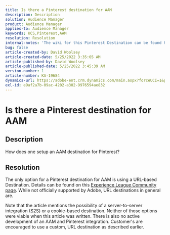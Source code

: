 ```yaml
---
title: Is there a Pinterest destination for AAM
description: Description
solution: Audience Manager
product: Audience Manager
applies-to: Audience Manager
keywords: KCS,Pinterest,AAM
resolution: Resolution
internal-notes: 'The wiki for this Pinterest Destination can be found here: https://wiki.corp.adobe.com/display/MCPI/Pinterest+-+AAM+Destination+-+IN+DEVELOPMENT'
bug: false
article-created-by: David Woolsey
article-created-date: 5/25/2022 3:35:05 AM
article-published-by: David Woolsey
article-published-date: 5/25/2022 3:45:39 AM
version-number: 1
article-number: KA-19684
dynamics-url: https://adobe-ent.crm.dynamics.com/main.aspx?forceUCI=1&pagetype=entityrecord&etn=knowledgearticle&id=0a2b6ba9-dbdb-ec11-a7b6-0022480b01c5
exl-id: e9af2a7b-09ac-4202-a302-9976594ae832
---
```

# Is there a Pinterest destination for AAM

## Description


How does one setup an AAM destination for Pinterest?


## Resolution


The only option for a Pinterest destination for AAM is using a URL-based Destination. Details can be found on this [Experience League Community page](https://experienceleaguecommunities.adobe.com/t5/adobe-audience-manager-questions/pinterest-destination/td-p/434687). While not officially supported by Adobe, URL destinations in general are.

Note that the article mentions the possibility of a server-to-server integration (S2S) or a cookie-based destination. Neither of those options were viable when this article was written. There is also no active development of an AAM and Pinterest integration. Customer's are encouraged to use a custom, URL destination as described earlier.
